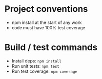 # Project conventions
* npm install at the start of any work
* code must have 100% test coverage

# Build / test commands
- Install deps: `npm install`
- Run unit tests: `npm test`
- Run test coverage: `npm coverage`
